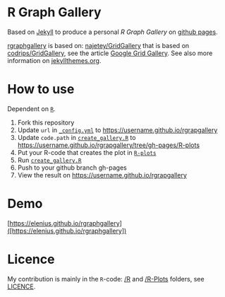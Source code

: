 R Graph Gallery
=========

Based on [Jekyll](https://jekyllrb.com) to produce a personal *R Graph Gallery* on [github pages](https://pages.github.com/).

[rgraphgallery](https://github.com/elenius/rgraphgallery) is based on: [najetey/GridGallery](https://github.com/nadjetey/GridGallery) that is  based on [codrips/GridGallery](https://github.com/codrops/GridGallery), see the article [Google Grid Gallery](http://tympanus.net/codrops/2014/03/21/google-grid-gallery/). See also more information on [jekyllthemes.org](http://jekyllthemes.org/themes/gridgallery/).

# How to use

Dependent on [`R`](www.r-project.org).

  1. Fork this repository
  2. Update `url` in [`_config.yml`](_config.yml) to  https://username.github.io/rgrapgallery
  3. Update `code.path` in [`create_gallery.R`](create_gallery.R) to  https://username.github.io/rgrapgallery/tree/gh-pages/R-plots
  4. Put your R-code that creates the plot in [`R-plots`](/R-plots)
  5. Run [`create_gallery.R`](create_gallery.R)
  6. Push to your github branch gh-pages
  7. View the result on https://username.github.io/rgrapgallery
  
# Demo

[https://elenius.github.io/rgraphgallery]([https://elenius.github.io/rgraphgallery])

# Licence

My contribution is mainly in the `R`-code: [/R](/R) and [/R-Plots](/R-plots) folders, see [LICENCE](LICENCE).



